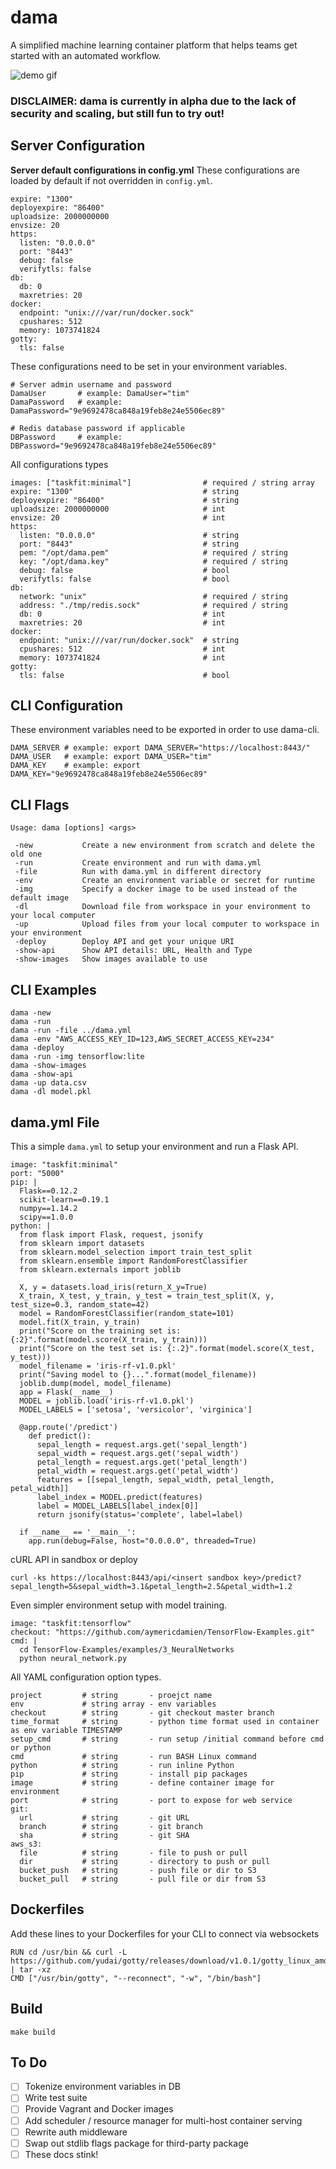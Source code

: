 # dama
A simplified machine learning container platform that helps teams get started with an automated workflow.

![demo gif](https://s3.amazonaws.com/yeticloud.com/dama-demo.gif)

### DISCLAIMER: dama is currently in alpha due to the lack of security and scaling, but still fun to try out!

## Server Configuration
**Server default configurations in config.yml**
These configurations are loaded by default if not overridden in `config.yml`.

	expire: "1300"
	deployexpire: "86400"
	uploadsize: 2000000000
	envsize: 20
	https:
	  listen: "0.0.0.0"
	  port: "8443"
	  debug: false
	  verifytls: false
	db:
	  db: 0
	  maxretries: 20
	docker:
	  endpoint: "unix:///var/run/docker.sock"
	  cpushares: 512
	  memory: 1073741824
	gotty:
	  tls: false

These configurations need to be set in your environment variables.

	# Server admin username and password
	DamaUser       # example: DamaUser="tim"
    DamaPassword   # example: DamaPassword="9e9692478ca848a19feb8e24e5506ec89"

	# Redis database password if applicable
	DBPassword     # example: DBPassword="9e9692478ca848a19feb8e24e5506ec89"

All configurations types

	images: ["taskfit:minimal"]                # required / string array
	expire: "1300"                             # string
	deployexpire: "86400"                      # string
	uploadsize: 2000000000                     # int
	envsize: 20                                # int
	https:
	  listen: "0.0.0.0"                        # string
	  port: "8443"                             # string
	  pem: "/opt/dama.pem"                     # required / string
	  key: "/opt/dama.key"                     # required / string
	  debug: false                             # bool
	  verifytls: false                         # bool
	db:
	  network: "unix"                          # required / string
	  address: "./tmp/redis.sock"              # required / string
	  db: 0                                    # int
	  maxretries: 20                           # int
	docker:
	  endpoint: "unix:///var/run/docker.sock"  # string
	  cpushares: 512                           # int
	  memory: 1073741824                       # int
	gotty:
	  tls: false                               # bool

## CLI Configuration
These environment variables need to be exported in order to use dama-cli.

    DAMA_SERVER # example: export DAMA_SERVER="https://localhost:8443/"
    DAMA_USER   # example: export DAMA_USER="tim"
    DAMA_KEY    # example: export DAMA_KEY="9e9692478ca848a19feb8e24e5506ec89"

## CLI Flags
	Usage: dama [options] <args>

	 -new           Create a new environment from scratch and delete the old one
	 -run           Create environment and run with dama.yml
	 -file          Run with dama.yml in different directory
	 -env           Create an environment variable or secret for runtime
	 -img           Specify a docker image to be used instead of the default image
	 -dl            Download file from workspace in your environment to your local computer
	 -up            Upload files from your local computer to workspace in your environment
	 -deploy        Deploy API and get your unique URI
	 -show-api      Show API details: URL, Health and Type
	 -show-images   Show images available to use

## CLI Examples
	dama -new
	dama -run
	dama -run -file ../dama.yml
	dama -env "AWS_ACCESS_KEY_ID=123,AWS_SECRET_ACCESS_KEY=234"
	dama -deploy
	dama -run -img tensorflow:lite
	dama -show-images
	dama -show-api
	dama -up data.csv
	dama -dl model.pkl

## dama.yml File
This a simple `dama.yml` to setup your environment and run a Flask API.

	image: "taskfit:minimal"
	port: "5000"
	pip: |
	  Flask==0.12.2
	  scikit-learn==0.19.1
	  numpy==1.14.2
	  scipy==1.0.0
	python: |
	  from flask import Flask, request, jsonify
	  from sklearn import datasets
	  from sklearn.model_selection import train_test_split
	  from sklearn.ensemble import RandomForestClassifier
	  from sklearn.externals import joblib

	  X, y = datasets.load_iris(return_X_y=True)
	  X_train, X_test, y_train, y_test = train_test_split(X, y, test_size=0.3, random_state=42)
	  model = RandomForestClassifier(random_state=101)
	  model.fit(X_train, y_train)
	  print("Score on the training set is: {:2}".format(model.score(X_train, y_train)))
	  print("Score on the test set is: {:.2}".format(model.score(X_test, y_test)))
	  model_filename = 'iris-rf-v1.0.pkl'
	  print("Saving model to {}...".format(model_filename))
	  joblib.dump(model, model_filename)
	  app = Flask(__name__)
	  MODEL = joblib.load('iris-rf-v1.0.pkl')
	  MODEL_LABELS = ['setosa', 'versicolor', 'virginica']

	  @app.route('/predict')
	    def predict():
	      sepal_length = request.args.get('sepal_length')
	      sepal_width = request.args.get('sepal_width')
	      petal_length = request.args.get('petal_length')
	      petal_width = request.args.get('petal_width')
	      features = [[sepal_length, sepal_width, petal_length, petal_width]]
	      label_index = MODEL.predict(features)
	      label = MODEL_LABELS[label_index[0]]
	      return jsonify(status='complete', label=label)
		
	  if __name__ == '__main__':
	    app.run(debug=False, host="0.0.0.0", threaded=True)

cURL API in sandbox or deploy

    curl -ks https://localhost:8443/api/<insert sandbox key>/predict?sepal_length=5&sepal_width=3.1&petal_length=2.5&petal_width=1.2

Even simpler environment setup with model training.

	image: "taskfit:tensorflow"
	checkout: "https://github.com/aymericdamien/TensorFlow-Examples.git"
	cmd: |
	  cd TensorFlow-Examples/examples/3_NeuralNetworks
	  python neural_network.py

All YAML configuration option types.

	project         # string       - proejct name
	env             # string array - env variables
	checkout        # string       - git checkout master branch
	time_format     # string       - python time format used in container as env variable TIMESTAMP
	setup_cmd       # string       - run setup /initial command before cmd or python
	cmd             # string       - run BASH Linux command
	python          # string       - run inline Python
	pip             # string       - install pip packages
	image           # string       - define container image for environment
	port            # string       - port to expose for web service
	git:
	  url           # string       - git URL
	  branch        # string       - git branch
	  sha           # string       - git SHA
	aws_s3:
	  file          # string       - file to push or pull
	  dir           # string       - directory to push or pull
	  bucket_push   # string       - push file or dir to S3
	  bucket_pull   # string       - pull file or dir from S3

## Dockerfiles
Add these lines to your Dockerfiles for your CLI to connect via websockets

    RUN cd /usr/bin && curl -L https://github.com/yudai/gotty/releases/download/v1.0.1/gotty_linux_amd64.tar.gz | tar -xz
    CMD ["/usr/bin/gotty", "--reconnect", "-w", "/bin/bash"]

## Build

    make build

## To Do

 - [ ] Tokenize environment variables in DB
 - [ ] Write test suite
 - [ ] Provide Vagrant and Docker images
 - [ ] Add scheduler / resource manager for multi-host container serving
 - [ ] Rewrite auth middleware
 - [ ] Swap out stdlib flags package for third-party package
 - [ ] These docs stink!
